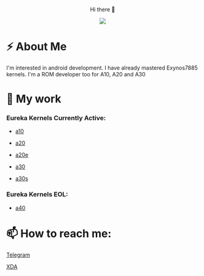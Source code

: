 <p align="center">
  Hi there 👋
</p>

<!--
**Chatur27/Chatur27** is a ✨ _special_ ✨ repository because its `README.md` (this file) appears on your GitHub profile.

Here are some ideas to get you started:

- 🔭 I’m currently working on ...
- 🌱 I’m currently learning ...
- 👯 I’m looking to collaborate on ...
- 🤔 I’m looking for help with ...
- 💬 Ask me about ...
- 📫 How to reach me: ...
- 😄 Pronouns: ...
- ⚡ Fun fact: ...

[![Chatur's github stats](https://github-readme-stats.vercel.app/api?username=Chatur27&show_icons=true&theme=cobalt&count_private=true)](https://github.com/Chatur27) 
-->

<p align="center">
  <img align="center" src="https://github-readme-stats.vercel.app/api?username=Chatur27&show_icons=true&theme=cobalt&count_private=true"/>
</p>


# ⚡ About Me
I'm interested in android development. I have already mastered Exynos7885 kernels.
I'm a ROM developer too for A10, A20 and A30


# 🔭 My work

### Eureka Kernels Currently Active:

- [a10](https://github.com/Chatur27/Eureka-kernel-for-SM-A105-Q)

- [a20](https://github.com/Chatur27/Eureka-kernel-for-SM-A105-Q)

- [a20e](https://github.com/Chatur27/Eureka-kernel-for-SM-A105-Q)

- [a30](https://github.com/Chatur27/Eureka-kernel-for-SM-A305-Q)

- [a30s](https://github.com/Chatur27/Eureka-kernel-for-SM-A307-Q)

### Eureka Kernels EOL:

- [a40](https://github.com/Chatur27/Eureka-kernel-for-SM-A405-Q-EOL)
 

# 📫 How to reach me:

[Telegram](https://t.me/chatur2709)

[XDA](https://forum.xda-developers.com/m/chatur27.10997227/)
